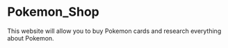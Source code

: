 # Pokemon_Shop
This website will allow you to buy Pokemon cards and research everything about Pokemon.
